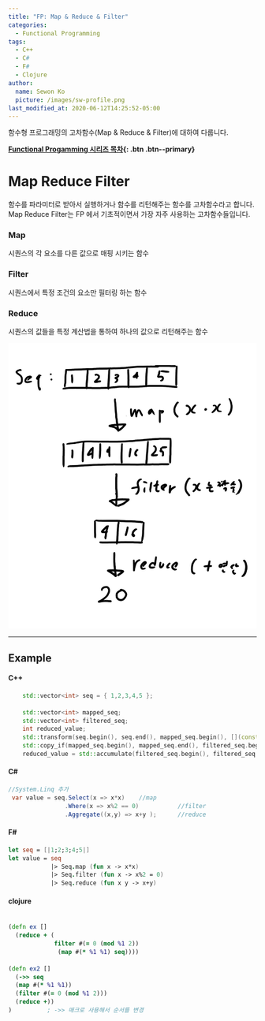 ```yaml
---
title: "FP: Map & Reduce & Filter"
categories:
  - Functional Programming
tags:
  - C++
  - C#
  - F#
  - Clojure
author:
  name: Sewon Ko
  picture: /images/sw-profile.png
last_modified_at: 2020-06-12T14:25:52-05:00
---
```


함수형 프로그래밍의 고차함수(Map & Reduce & Filter)에 대하여 다룹니다.    

**[Functional Progamming 시리즈 목차](https://dream365.github.io/functional%20programming/fp-content/){: .btn .btn--primary}**<br>    

# Map Reduce Filter
함수를 파라미터로 받아서 실행하거나 함수를 리턴해주는 함수를 고차함수라고 합니다. 
Map Reduce Filter는 FP 에서 기초적이면서 가장 자주 사용하는 고차함수들입니다.  

### Map
시퀀스의 각 요소를 다른 값으로 매핑 시키는 함수

### Filter
시퀀스에서 특정 조건의 요소만 필터링 하는 함수

### Reduce 
시퀀스의 값들을 특정 계산법을 통하여 하나의 값으로 리턴해주는 함수

![ex](/images/map-reduce-filter.jpg)


____
## Example
#### C++
```c++
    std::vector<int> seq = { 1,2,3,4,5 };

    std::vector<int> mapped_seq;
    std::vector<int> filtered_seq;
    int reduced_value;
    std::transform(seq.begin(), seq.end(), mapped_seq.begin(), [](const auto& x) {return x * x; });
    std::copy_if(mapped_seq.begin(), mapped_seq.end(), filtered_seq.begin(), [](const auto& x) {return x%2 == 0; });
    reduced_value = std::accumulate(filtered_seq.begin(), filtered_seq.end(), 0 , [](const auto& x, const auto& y) {return x + y; });

```

#### C#
```csharp
//System.Linq 추가
 var value = seq.Select(x => x*x)    //map
                .Where(x => x%2 == 0)           //filter
                .Aggregate((x,y) => x+y );      //reduce
```

#### F#
```fsharp
let seq = [|1;2;3;4;5|]
let value = seq
            |> Seq.map (fun x -> x*x)
            |> Seq.filter (fun x -> x%2 = 0)
            |> Seq.reduce (fun x y -> x+y)
```

#### clojure
```clojure

(defn ex [] 
  (reduce + (
             filter #(= 0 (mod %1 2))
              (map #(* %1 %1) seq))))

(defn ex2 []
  (->> seq
  (map #(* %1 %1))
  (filter #(= 0 (mod %1 2)))
  (reduce +))
)          ; ->> 매크로 사용해서 순서를 변경
```
